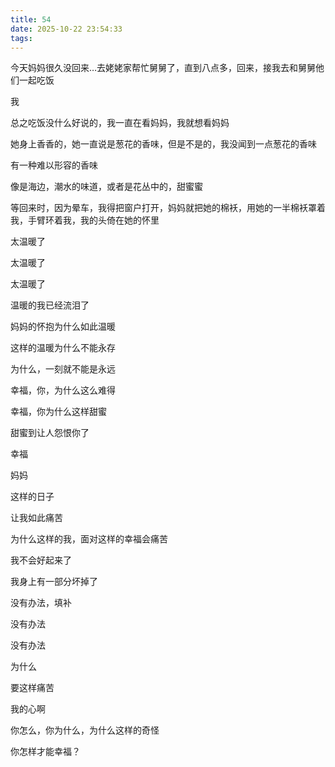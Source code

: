 ```yaml
---
title: 54
date: 2025-10-22 23:54:33
tags:
---
```


今天妈妈很久没回来…去姥姥家帮忙舅舅了，直到八点多，回来，接我去和舅舅他们一起吃饭

我

总之吃饭没什么好说的，我一直在看妈妈，我就想看妈妈

她身上香香的，她一直说是葱花的香味，但是不是的，我没闻到一点葱花的香味

有一种难以形容的香味

像是海边，潮水的味道，或者是花丛中的，甜蜜蜜

等回来时，因为晕车，我得把窗户打开，妈妈就把她的棉袄，用她的一半棉袄罩着我，手臂环着我，我的头倚在她的怀里

太温暖了

太温暖了

太温暖了

温暖的我已经流泪了

妈妈的怀抱为什么如此温暖

这样的温暖为什么不能永存

为什么，一刻就不能是永远

幸福，你，为什么这么难得

幸福，你为什么这样甜蜜

甜蜜到让人怨恨你了

幸福

妈妈

这样的日子

让我如此痛苦

为什么这样的我，面对这样的幸福会痛苦

我不会好起来了

我身上有一部分坏掉了

没有办法，填补

没有办法

没有办法

为什么

要这样痛苦

我的心啊

你怎么，你为什么，为什么这样的奇怪

你怎样才能幸福？